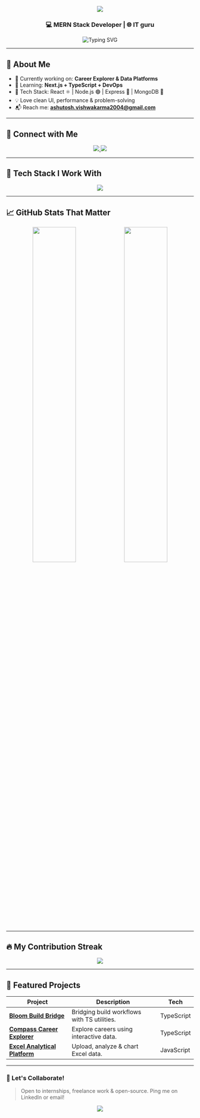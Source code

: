 <!-- RAINBOW HEADER -->
<p align="center">
  <img src="https://capsule-render.vercel.app/api?type=waving&height=180&text=Ashutosh%20Vishwakarma&fontAlign=50&fontAlignY=40&fontSize=42&color=gradient&customColorList=0,ff0000,ff7a00,ffef00,00d100,0088ff,6a00ff,ee00ff&animation=twinkling"/>
</p>

<h3 align="center">💻 MERN Stack Developer | 🌐  IT guru</h3>

<p align="center">
  <img src="https://readme-typing-svg.demolab.com?font=JetBrains+Mono&size=24&pause=1000&center=true&vCenter=true&width=650&lines=Hi+there!+I+am+Ashutosh+%F0%9F%91%8B;Full+Stack+Web+Developer;React+%7C+Node+%7C+MongoDB+%7C+Express;Always+learning+something+new+%F0%9F%93%9A" alt="Typing SVG" />
</p>

---

## 🚀 About Me
- 🔭 Currently working on: **Career Explorer & Data Platforms**  
- 🌱 Learning: **Next.js + TypeScript + DevOps**  
- 🔧 Tech Stack: React ⚛️ | Node.js 🟢 | Express 🚂 | MongoDB 🍃  
- 💡 Love clean UI, performance & problem-solving  
- 📬 Reach me: **ashutosh.vishwakarma2004@gmail.com**

---

## 🔗 Connect with Me
<p align="center">
  <a href="https://www.linkedin.com/in/ashu37" target="_blank">
    <img src="https://skillicons.dev/icons?i=linkedin" />
  </a>
  <a href="mailto:ashutosh.vishwakarma2004@gmail.com">
    <img src="https://img.shields.io/badge/Email-%23EA4335.svg?&style=for-the-badge&logo=gmail&logoColor=white" />
  </a>
</p>

---

## 🧠 Tech Stack I Work With
<p align="center">
  <img src="https://skillicons.dev/icons?i=html,css,js,react,nodejs,express,mongodb,typescript,java,tailwind,git,postman,mysql,aws" />
</p>

---

## 📈 GitHub Stats That Matter
<p align="center">
  <!-- Rainbow-gradient background for stats cards -->
  <img src="https://github-readme-stats.vercel.app/api?username=987Ashutoscoder&show_icons=true&hide_border=true&title_color=ffffff&text_color=ffffff&icon_color=ffffff&bg_color=45,ff0000,ff7a00,ffef00,00d100,0088ff,6a00ff,ee00ff" width="48%" />
  <img src="https://github-readme-stats.vercel.app/api/top-langs/?username=987Ashutoscoder&layout=compact&hide_border=true&title_color=ffffff&text_color=ffffff&bg_color=45,ff0000,ff7a00,ffef00,00d100,0088ff,6a00ff,ee00ff" width="48%" />
</p>

---

## 🔥 My Contribution Streak
<p align="center">
  <img src="https://github-readme-streak-stats.herokuapp.com?user=987Ashutoscoder&hide_border=true&background=FFFFFF00&ring=FF6A00&fire=FFD400&currStreakLabel=6A00FF&sideLabels=00D100&dates=0088FF" />
</p>

---

## 📌 Featured Projects
| Project | Description | Tech |
|--------|-------------|------|
| [**Bloom Build Bridge**](https://github.com/987Ashutoscoder/bloom-build-bridge) | Bridging build workflows with TS utilities. | TypeScript |
| [**Compass Career Explorer**](https://github.com/987Ashutoscoder/compass-career-explorer) | Explore careers using interactive data. | TypeScript |
| [**Excel Analytical Platform**](https://github.com/987Ashutoscoder/Excel-Analytical-Platform-37) | Upload, analyze & chart Excel data. | JavaScript |

---

### 🎯 Let's Collaborate!
> Open to internships, freelance work & open-source. Ping me on LinkedIn or email!

<!-- RAINBOW FOOTER -->
<p align="center">
  <img src="https://capsule-render.vercel.app/api?type=waving&height=120&section=footer&color=gradient&customColorList=0,ff0000,ff7a00,ffef00,00d100,0088ff,6a00ff,ee00ff"/>
</p>
